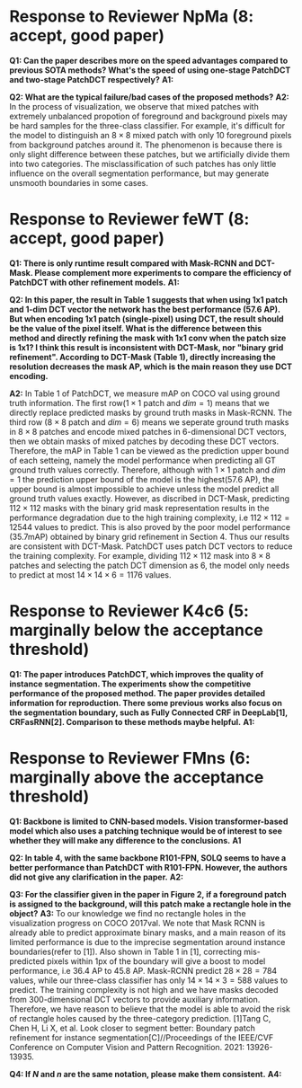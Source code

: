 
# Response to Reviewer NpMa (8: accept, good paper)
**Q1: Can the paper describes more on the speed advantages compared to previous SOTA methods? What's the speed of using one-stage PatchDCT and two-stage PatchDCT respectively?**
**A1:**

**Q2: What are the typical failure/bad cases of the proposed methods?**
**A2:**
In the process of visualization, we observe that mixed patches with extremely unbalanced propotion of foreground and background pixels may be hard samples for the three-class classifier. For example, it's difficult for the model to distinguish an  $8\times8$ mixed patch with only 10 foreground pixels from background patches around it. The phenomenon is because there is only slight difference between these patches, but we artificially divide them into two categories. The misclassification of such patches has only little influence on the overall segmentation performance, but may generate unsmooth boundaries in some cases.

# Response to Reviewer feWT (8: accept, good paper)
**Q1:   There is only runtime result compared with Mask-RCNN and DCT-Mask. Please complement more experiments to compare the efficiency of PatchDCT with other refinement models.**
**A1:**

**Q2: In this paper, the result in Table 1 suggests that when using 1x1 patch and 1-dim DCT vector the network has the best performance (57.6 AP). But when encoding 1x1 patch (single-pixel) using DCT, the result should be the value of the pixel itself. What is the difference between this method and directly refining the mask with 1x1 conv when the patch size is 1x1? I think this result is inconsistent with DCT-Mask, nor "binary grid refinement". According to DCT-Mask (Table 1), directly increasing the resolution decreases the mask AP, which is the main reason they use DCT encoding.**

**A2:**
In Table 1 of PatchDCT, we measure mAP on COCO val using ground truth information. The first row($1\times 1$ patch and $dim=1$) means that we directly replace predicted masks by ground truth masks in Mask-RCNN. The third row ($8\times 8$ patch and $dim=6$) means we seperate ground truth masks in $8\times 8$ patches and encode mixed patches in $6$-dimensional DCT vectors, then we obtain masks of mixed patches by decoding these DCT vectors. Therefore, the mAP in Table 1 can be viewed as the prediction upper bound of each setteing, namely the model performance when predicting all GT ground truth values correctly.
Therefore, although with $1\times 1$ patch and $dim=1$ the prediction upper bound of the model is the highest(57.6 AP), the upper bound is almost impossible to achieve unless the model predict all ground truth values exactly.
However, as discribed in DCT-Mask, predicting $112\times 112$ masks with the binary grid mask representation results in the performance degradation due to the high training complexity, i.e $112\times112 =12544$ values to predict. This is also proved by the poor model performance (35.7mAP) obtained by  binary grid refinement in Section 4.  Thus our results are consistent with DCT-Mask. PatchDCT uses patch DCT vectors to reduce the training complexity.  For example, dividing $112\times 112$ mask into $8\times8$ patches and selecting the patch DCT dimension as $6$, the model only needs to predict at most $14\times14\times 6 = 1176$ values.

# Response to Reviewer K4c6 (5: marginally below the acceptance threshold)
**Q1: The paper introduces PatchDCT, which improves the quality of instance segmentation. The experiments show the competitive performance of the proposed method. The paper provides detailed information for reproduction. There some previous works also focus on the segmentation boundary, such as Fully Connected CRF in DeepLab[1], CRFasRNN[2]. Comparison to these methods maybe helpful.**
**A1:**

# Response to Reviewer FMns (6: marginally above the acceptance threshold)
**Q1:  Backbone is limited to CNN-based models. Vision transformer-based model which also uses a patching technique would be of interest to see whether they will make any difference to the conclusions.**
**A1**

**Q2: In table 4, with the same backbone R101-FPN, SOLQ seems to have a better performance than PatchDCT with R101-FPN. However, the authors did not give any clarification in the paper.**
**A2:**

**Q3:  For the classifier given in the paper in Figure 2, if a foreground patch is assigned to the background, will this patch make a rectangle hole in the object?**
**A3:**
 To our knowledge we find no rectangle holes in the visualization progress on COCO 2017val. We note that Mask RCNN is already able to predict approximate binary masks, and a main reason of its limited performance is due to the imprecise segmentation around instance boundaries(refer to [1]). Also shown in Table 1 in [1], correcting mis-predicted pixels  within 1px of the boundary will give a boost to model performance, i.e 36.4 AP to 45.8 AP. Mask-RCNN predict $28\times28 =784$ values, while our three-class classifier has only $14\times 14\times 3 = 588$ values to predict. The training  complexity is not high and we have masks decoded from $300$-dimensional DCT vectors to provide auxiliary information. Therefore, we have reason to believe that the model is able to avoid the risk of rectangle holes caused by the three-category prediction.
 [1]Tang C, Chen H, Li X, et al. Look closer to segment better: Boundary patch refinement for instance segmentation[C]//Proceedings of the IEEE/CVF Conference on Computer Vision and Pattern Recognition. 2021: 13926-13935.

**Q4: If  $N$  and  $n$  are the same notation, please make them consistent.**
**A4:**
